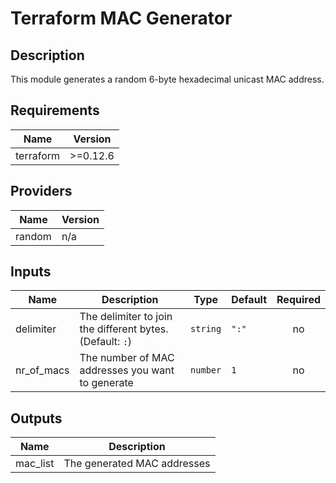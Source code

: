# Terraform MAC Generator

## Description

This module generates a random 6-byte hexadecimal unicast MAC address.

## Requirements

| Name | Version |
|------|---------|
| terraform | >=0.12.6 |

## Providers

| Name | Version |
|------|---------|
| random | n/a |

## Inputs

| Name | Description | Type | Default | Required |
|------|-------------|------|---------|:--------:|
| delimiter | The delimiter to join the different bytes. (Default: `:`) | `string` | `":"` | no |
| nr\_of\_macs | The number of MAC addresses you want to generate | `number` | `1` | no |

## Outputs

| Name | Description |
|------|-------------|
| mac\_list | The generated MAC addresses |
